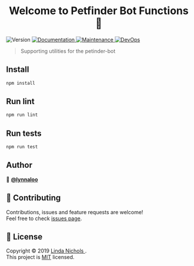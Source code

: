 <h1 align="center">Welcome to Petfinder Bot Functions 👋</h1>
<p>
  <img alt="Version" src="https://img.shields.io/badge/version-1.0.0-blue.svg?cacheSeconds=2592000" />
  <a href="https://github.com/lynnaloo/petfinder-bot#readme">
    <img alt="Documentation" src="https://img.shields.io/badge/documentation-yes-brightgreen.svg" target="_blank" />
  </a>
  <a href="https://github.com/lynnaloo/petfinder-bot/graphs/commit-activity">
    <img alt="Maintenance" src="https://img.shields.io/badge/Maintained%3F-yes-green.svg" target="_blank" />
  </a>
  <a href="https://dev.azure.com/lynnaloo/petfinder-bot/_build/latest?definitionId=5&branchName=master">
    <img alt="DevOps" src="https://dev.azure.com/lynnaloo/petfinder-bot/_apis/build/status/lynnaloo.petfinder-bot-functions?branchName=master" target="_blank" />
  </a>
</p>

> Supporting utilities for the petinder-bot

## Install

```sh
npm install
```
## Run lint

```sh
npm run lint
```

## Run tests

```sh
npm run test
```

## Author

👤 **[@lynnaloo](https://github.com/lynnaloo)**


## 🤝 Contributing

Contributions, issues and feature requests are welcome!<br />Feel free to check [issues page](https://github.com/lynnaloo/petfinder-bot/issues).


## 📝 License

Copyright © 2019 [Linda Nichols <lynnaloo>](https://github.com/lynnaloo).<br />
This project is [MIT](https://github.com/lynnaloo/petfinder-bot/blob/master/LICENSE) licensed.
